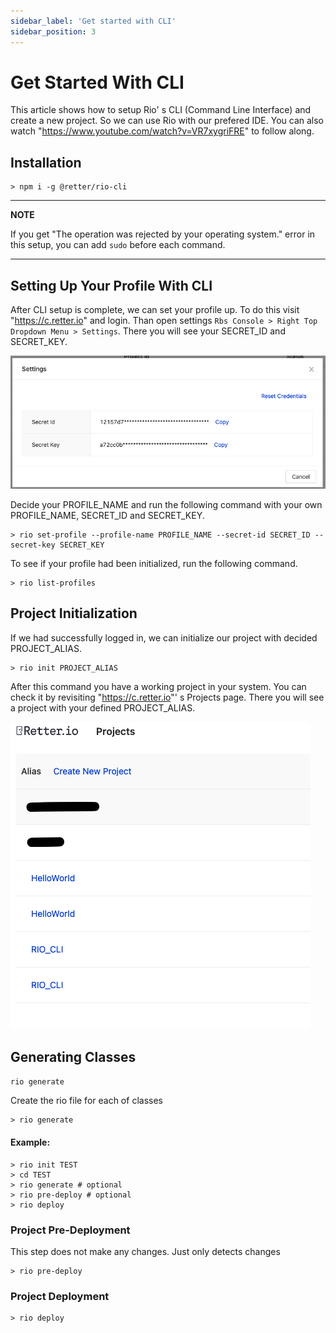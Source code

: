 ```yaml
---
sidebar_label: 'Get started with CLI'
sidebar_position: 3
---
```


# Get Started With CLI
This article shows how to setup Rio' s CLI (Command Line Interface) and create a new project. So we can use Rio with our prefered IDE.
You can also watch "https://www.youtube.com/watch?v=VR7xygriFRE" to follow along.

## Installation

```shell
> npm i -g @retter/rio-cli
```

---
**NOTE**

If you get "The operation was rejected by your operating system." error in this setup, you can add `sudo` before each command.

---

## Setting Up Your Profile With CLI
After CLI setup is complete, we can set your profile up. To do this visit "https://c.retter.io" and login. Than open settings ``Rbs Console > Right Top Dropdown Menu > Settings``. There you will see your SECRET_ID and SECRET_KEY.

![Settings Screen](../../static/img/Getting-Started-With-CLI-Settings.png)

Decide your PROFILE_NAME and run the following command with your own PROFILE_NAME, SECRET_ID and SECRET_KEY.

```shell
> rio set-profile --profile-name PROFILE_NAME --secret-id SECRET_ID --secret-key SECRET_KEY
```

To see if your profile had been initialized, run the following command.

```shell
> rio list-profiles
```

## Project Initialization
If we had successfully logged in, we can initialize our project with decided PROJECT_ALIAS. 

```shell
> rio init PROJECT_ALIAS
```

After this command you have a working project in your system. You can check it by revisiting "https://c.retter.io"' s Projects page. There you will see a project with your defined PROJECT_ALIAS.

![Projects Screen](../../static/img/Getting-Started-With-CLI-ProjectsPage.png)

## Generating Classes

``rio generate``

Create the rio file for each of classes

```shell
> rio generate
```

#### Example:

```shell
> rio init TEST
> cd TEST
> rio generate # optional
> rio pre-deploy # optional
> rio deploy
```

### Project Pre-Deployment

This step does not make any changes. Just only detects changes

```shell
> rio pre-deploy
```

### Project Deployment

```shell
> rio deploy
```



